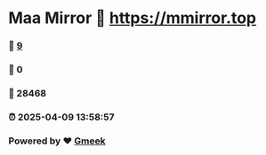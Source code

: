 # Maa Mirror :link: https://mmirror.top 
### :page_facing_up: [9](https://mmirror.top/tag.html) 
### :speech_balloon: 0 
### :hibiscus: 28468 
### :alarm_clock: 2025-04-09 13:58:57 
### Powered by :heart: [Gmeek](https://github.com/Meekdai/Gmeek)
